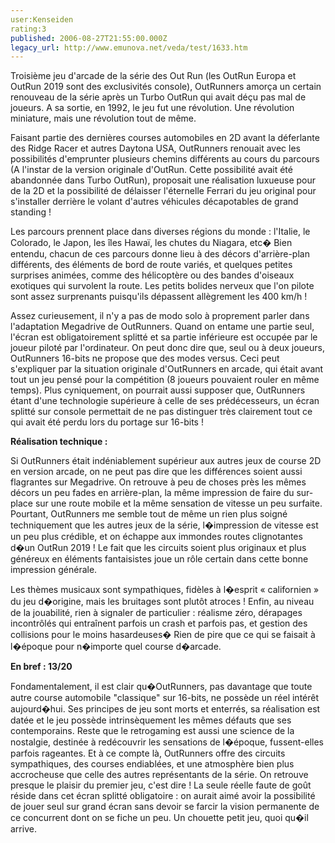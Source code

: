 ```yaml
---
user:Kenseiden
rating:3
published: 2006-08-27T21:55:00.000Z
legacy_url: http://www.emunova.net/veda/test/1633.htm
---
```

Troisième jeu d'arcade de la série des Out Run (les OutRun Europa et OutRun 2019 sont des exclusivités console), OutRunners amorça un certain renouveau de la série après un Turbo OutRun qui avait déçu pas mal de joueurs. A sa sortie, en 1992, le jeu fut une révolution. Une révolution miniature, mais une révolution tout de même.  

  

Faisant partie des dernières courses automobiles en 2D avant la déferlante des Ridge Racer et autres Daytona USA, OutRunners renouait avec les possibilités d'emprunter plusieurs chemins différents au cours du parcours (A l'instar de la version originale d'OutRun. Cette possibilité avait été abandonnée dans Turbo OutRun), proposait une réalisation luxueuse pour de la 2D et la possibilité de délaisser l'éternelle Ferrari du jeu original pour s'installer derrière le volant d'autres véhicules décapotables de grand standing !  

  

Les parcours prennent place dans diverses régions du monde : l'Italie, le Colorado, le Japon, les îles Hawaï, les chutes du Niagara, etc� Bien entendu, chacun de ces parcours donne lieu à des décors d'arrière-plan différents, des éléments de bord de route variés, et quelques petites surprises animées, comme des hélicoptère ou des bandes d'oiseaux exotiques qui survolent la route. Les petits bolides nerveux que l'on pilote sont assez surprenants puisqu'ils dépassent allègrement les 400 km/h !  

  

Assez curieusement, il n'y a pas de modo solo à proprement parler dans l'adaptation Megadrive de OutRunners. Quand on entame une partie seul, l'écran est obligatoirement splitté et sa partie inférieure est occupée par le joueur piloté par l'ordinateur. On peut donc dire que, seul ou à deux joueurs, OutRunners 16-bits ne propose que des modes versus. Ceci peut s'expliquer par la situation originale d'OutRunners en arcade, qui était avant tout un jeu pensé pour la compétition (8 joueurs pouvaient rouler en même temps). Plus cyniquement, on pourrait aussi supposer que, OutRunners étant d'une technologie supérieure à celle de ses prédécesseurs, un écran splitté sur console permettait de ne pas distinguer très clairement tout ce qui avait été perdu lors du portage sur 16-bits !  

  

**Réalisation technique :**  

Si OutRunners était indéniablement supérieur aux autres jeux de course 2D en version arcade, on ne peut pas dire que les différences soient aussi flagrantes sur Megadrive. On retrouve à peu de choses près les mêmes décors un peu fades en arrière-plan, la même impression de faire du sur-place sur une route mobile et la même sensation de vitesse un peu surfaite. Pourtant, OutRunners me semble tout de même un rien plus soigné techniquement que les autres jeux de la série, l�impression de vitesse est un peu plus crédible, et on échappe aux immondes routes clignotantes d�un OutRun 2019 ! Le fait que les circuits soient plus originaux et plus généreux en éléments fantaisistes joue un rôle certain dans cette bonne impression générale.  

Les thèmes musicaux sont sympathiques, fidèles à l�esprit « californien » du jeu d�origine, mais les bruitages sont plutôt atroces ! Enfin, au niveau de la jouabilité, rien à signaler de particulier : réalisme zéro, dérapages incontrôlés qui entraînent parfois un crash et parfois pas, et gestion des collisions pour le moins hasardeuses� Rien de pire que ce qui se faisait à l�époque pour n�importe quel course d�arcade.  

  

**En bref : 13/20**  

Fondamentalement, il est clair qu�OutRunners, pas davantage que toute autre course automobile "classique" sur 16-bits, ne possède un réel intérêt aujourd�hui. Ses principes de jeu sont morts et enterrés, sa réalisation est datée et le jeu possède intrinsèquement les mêmes défauts que ses contemporains. Reste que le retrogaming est aussi une science de la nostalgie, destinée à redécouvrir les sensations de l�époque, fussent-elles parfois rageantes. Et à ce compte là, OutRunners offre des circuits sympathiques, des courses endiablées, et une atmosphère bien plus accrocheuse que celle des autres représentants de la série. On retrouve presque le plaisir du premier jeu, c'est dire ! La seule réelle faute de goût réside dans cet écran splitté obligatoire : on aurait aimé avoir la possibilité de jouer seul sur grand écran sans devoir se farcir la vision permanente de ce concurrent dont on se fiche un peu. Un chouette petit jeu, quoi qu�il arrive.